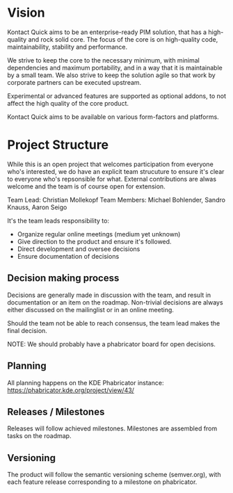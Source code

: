 # Vision
Kontact Quick aims to be an enterprise-ready PIM solution, that has a high-quality and rock solid core. The focus of the core is on high-quality code, maintainability, stability and performance.

We strive to keep the core to the necessary minimum, with minimal dependencies and maximum portability, and in a way that it is maintainable by a small team.
We also strive to keep the solution agile so that work by corporate partners can be executed upstream.

Experimental or advanced features are supported as optional addons, to not affect the high quality of the core product.

Kontact Quick aims to be available on various form-factors and platforms.

# Project Structure
While this is an open project that welcomes participation from everyone who's interested, we do have an explicit team strucuture to ensure it's clear to everyone who's repsonsible for what. External contributions are alwas welcome and the team is of course open for extension.

Team Lead: Christian Mollekopf
Team Members: Michael Bohlender, Sandro Knauss, Aaron Seigo

It's the team leads responsibility to:

* Organize regular online meetings (medium yet unknown)
* Give direction to the product and ensure it's followed.
* Direct development and oversee decisions
* Ensure documentation of decisions

## Decision making process
Decisions are generally made in discussion with the team, and result in documentation or an item on the roadmap. Non-trivial decisions are always either discussed on the mailinglist or in an online meeting.

Should the team not be able to reach consensus, the team lead makes the final decision.

NOTE: We should probably have a phabricator board for open decisions.

## Planning
All planning happens on the KDE Phabricator instance: https://phabricator.kde.org/project/view/43/

## Releases / Milestones
Releases will follow achieved milestones. Milestones are assembled from tasks on the roadmap.

## Versioning
The product will follow the semantic versioning scheme (semver.org), with each feature release corresponding to a milestone on phabricator.
